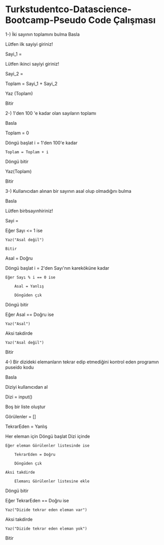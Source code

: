 # Turkstudentco-Datascience-Bootcamp-Pseudo Code Çalışması

1-) İki  sayının toplamını bulma
Basla

Lütfen ilk sayiyi giriniz! 

Sayi_1 =

Lütfen ikinci sayiyi giriniz! 

Sayi_2 =

Toplam = Sayi_1 + Sayi_2

Yaz (Toplam) 

Bitir

2-)  1'den 100 'e kadar olan sayıların toplamı

Basla

Toplam = 0

Döngü başlat i = 1'den 100'e kadar

    Toplam = Toplam + i

Döngü bitir

Yaz(Toplam)

Bitir

3-)  Kullanıcıdan alınan bir sayının  asal olup olmadığını bulma

Basla

Lütfen birbsayınhiriniz! 

Sayi =

Eğer Sayı <= 1 ise

    Yaz("Asal değil")

    Bitir

Asal = Doğru

Döngü başlat i = 2'den Sayı'nın kareköküne kadar

    Eğer Sayı % i == 0 ise

        Asal = Yanlış

        Döngüden çık

Döngü bitir

Eğer Asal == Doğru ise

    Yaz("Asal")

Aksi takdirde

    Yaz("Asal değil")

Bitir

4-) Bir dizideki elemanların tekrar edip etmediğini kontrol eden programın puseido kodu

Basla

Diziyi kullanıcıdan al

Dizi = input()

Boş bir liste oluştur

Görülenler = []

TekrarEden = Yanlış

Her eleman için Döngü başlat Dizi içinde

    Eğer eleman Görülenler listesinde ise

        TekrarEden = Doğru

        Döngüden çık

    Aksi takdirde

        Elemanı Görülenler listesine ekle

Döngü bitir

Eğer TekrarEden == Doğru ise

    Yaz("Dizide tekrar eden eleman var")

Aksi takdirde

    Yaz("Dizide tekrar eden eleman yok")

Bitir
